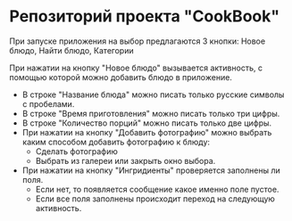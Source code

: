 # Репозиторий проекта "CookBook"
При запуске приложения на выбор предлагаются 3 кнопки: Новое блюдо, Найти блюдо, Категории

При нажатии на кнопку "Новое блюдо" вызывается активность, с помощью которой можно добавить блюдо в приложение. 
- В строке "Название блюда" можно писать только русские символы с пробелами.
- В строке "Время приготовления" можно писать только три цифры.
- В строке "Количество порций" можно писать только две цифры.
- При нажатии на кнопку "Добавить фотографию" можно выбрать каким способом добавить фотографию к блюду:
  - Сделать фотографию
  - Выбрать из галереи или закрыть окно выбора.
- При нажатии на кнопку "Ингридиенты" проверяется заполнены ли поля.
  - Если нет, то появляется сообщение какое именно поле пустое. 
  - Если все поля заполнены происходит переход на следующую активность.

